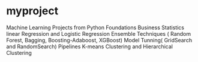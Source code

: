 # myproject
Machine Learning Projects from Python Foundations
Business Statistics
linear Regression and Logistic Regression
Ensemble Techniques ( Random Forest, Bagging, Boosting-Adaboost, XGBoost)
Model Tunning( GridSearch and RandomSearch)
Pipelines
K-means Clustering and Hierarchical Clustering
